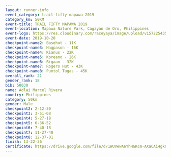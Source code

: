 ```yaml
---
layout: runner-info 
event_category: trail-fifty-mapawa-2019 
category_km: 50KM 
event-title: TRAIL FIFTY MAPAWA 2019  
event-location: Mapawa Nature Park, Cagayan de Oro, Philippines 
event-logo: https://res.cloudinary.com/raceyaya/image/upload/v1572254355/logo/trail-fifty-mapawa_fizjmb.jpg 
event-date: 2019-10-20 
checkpoint-name2: Basehut - 11K 
checkpoint-name3: Hagpason - 16K  
checkpoint-name4: Kianus - 22K 
checkpoint-name5: Koreano - 26K  
checkpoint-name6: Bigaan - 32K 
checkpoint-name7: Rogers Hut - 43K 
checkpoint-name8: Puntol Tugas - 45K 
overall_rank: 21
gender_rank: 18
bib: 50030
name: Adlai Marcel Rivera
country: Philippines
category: 50km
gender: Male
checkpoint2: 2-12-30
checkpoint3: 3-51-08
checkpoint4: 5-27-18
checkpoint5: 6-36-52
checkpoint6: 7-40-18
checkpoint7: 11-27-40
checkpoint8: 12-37-01
finish: 13-22-36
certificate: https://drive.google.com/file/d/1WUVewA6YhHGKcm-AXaCAi4gkONcB5fh9/view?usp=sharing
---
```

